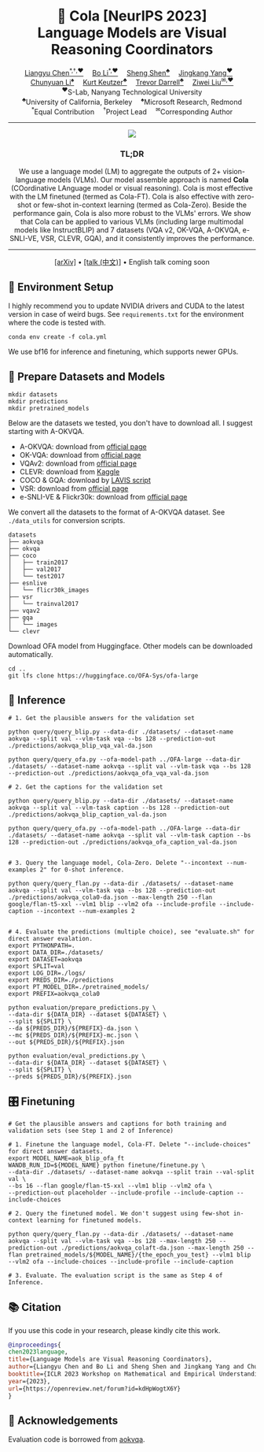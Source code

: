 <!-- # 🥤 Cola: Language Models are Visual Reasoning Coordinators -->

<div align="center">

<h1>🥤 Cola [NeurIPS 2023] </br> Language Models are Visual Reasoning Coordinators</h1>

<div align="center">
    <a href='https://cliangyu.com/' target='_blank'>Liangyu Chen<sup>*,†,♥</sup></a>&emsp;
    <a href='https://brianboli.com/' target='_blank'>Bo Li<sup>*,♥</sup></a>&emsp;
    <a href='https://sincerass.github.io/' target='_blank'>Sheng Shen<sup>♣</sup></a>&emsp;
    <a href='https://jingkang50.github.io/' target='_blank'>Jingkang Yang<sup>♥</sup></a>&emsp;
    </br>
    <a href='https://chunyuan.li/' target='_blank'>Chunyuan Li<sup>♠</sup></a>&emsp;
    <a href='https://people.eecs.berkeley.edu/~keutzer/' target='_blank'>Kurt Keutzer<sup>♣</sup></a>&emsp;
    <a href='http://people.eecs.berkeley.edu/~trevor/' target='_blank'>Trevor Darrell<sup>♣</sup></a>&emsp;
    <a href='https://liuziwei7.github.io/' target='_blank'>Ziwei Liu<sup>&#x2709,♥</sup></a>
</div>

<div align="center">
    <sup>♥</sup>S-Lab, Nanyang Technological University
    </br>
    <sup>♣</sup>University of California, Berkeley&emsp;
    <sup>♠</sup>Microsoft Research, Redmond
    </br>
    <sup>*</sup>Equal Contribution&emsp;
    <sup>†</sup>Project Lead&emsp;
    <sup>&#x2709</sup>Corresponding Author
    
</div>

---

<img src="https://i.postimg.cc/ZqXSn8rN/sm-teaser.png">

<h3>TL;DR</h3>
    
We use a language model (LM) to aggregate the outputs of 2+ vision-language models (VLMs). Our model assemble approach is named **Cola** (COordinative LAnguage model or visual reasoning). Cola is most effective with the LM finetuned (termed as Cola-FT). Cola is also effective with zero-shot or few-shot in-context learning (termed as Cola-Zero). Beside the performance gain, Cola is also more robust to the VLMs' errors. We show that Cola can be applied to various VLMs (including large multimodal models like InstructBLIP) and 7 datasets (VQA v2, OK-VQA, A-OKVQA, e-SNLI-VE, VSR, CLEVR, GQA), and it consistently improves the performance. 

---

<p align="center">
  <a href="https://openreview.net/forum?id=kdHpWogtX6Y" target='_blank'>[arXiv]</a> •
  <a href="https://www.youtube.com/watch?v=Tp5SN8AqYZE&ab_channel=AIJournalClub" target='_blank'>[talk (中文)]</a> • English talk coming soon
</p>

</div>

## 🍱 Environment Setup
I highly recommend you to update NVIDIA drivers and CUDA to the latest version in case of weird bugs. See `requirements.txt` for the environment where the code is tested with.

```shell
conda env create -f cola.yml
```
We use bf16 for inference and finetuning, which supports newer GPUs.

## 🥙 Prepare Datasets and Models
```shell
mkdir datasets
mkdir predictions
mkdir pretrained_models
```

Below are the datasets we tested, you don't have to download all. I suggest starting with A-OKVQA.

* A-OKVQA: download from [official page](https://allenai.org/project/a-okvqa/home)
* OK-VQA: download from [official page](https://okvqa.allenai.org/download.html)
* VQAv2: download from [official page](https://visualqa.org/download.html)
* CLEVR: download from [Kaggle](https://www.kaggle.com/datasets/timoboz/clevr-dataset)
* COCO & GQA: download by [LAVIS script](https://github.com/salesforce/LAVIS/tree/main/lavis/datasets/download_scripts)
* VSR: download from [official page](https://github.com/cambridgeltl/visual-spatial-reasoning)
* e-SNLI-VE & Flickr30k: download from [official page](https://github.com/maximek3/e-ViL)

We convert all the datasets to the format of A-OKVQA dataset. See `./data_utils` for conversion scripts.

```shell
datasets
├── aokvqa
├── okvqa
├── coco
│   ├── train2017
│   ├── val2017
│   └── test2017
├── esnlive
│   └── flicr30k_images
├── vsr
│   └── trainval2017
├── vqav2
├── gqa
│   └── images
└── clevr
```

Download OFA model from Huggingface. Other models can be downloaded automatically.
```shell
cd ..
git lfs clone https://huggingface.co/OFA-Sys/ofa-large
```

## 🚀 Inference

```shell
# 1. Get the plausible answers for the validation set

python query/query_blip.py --data-dir ./datasets/ --dataset-name aokvqa --split val --vlm-task vqa --bs 128 --prediction-out ./predictions/aokvqa_blip_vqa_val-da.json

python query/query_ofa.py --ofa-model-path ../OFA-large --data-dir ./datasets/ --dataset-name aokvqa --split val --vlm-task vqa --bs 128 --prediction-out ./predictions/aokvqa_ofa_vqa_val-da.json

# 2. Get the captions for the validation set

python query/query_blip.py --data-dir ./datasets/ --dataset-name aokvqa --split val --vlm-task caption --bs 128 --prediction-out ./predictions/aokvqa_blip_caption_val-da.json

python query/query_ofa.py --ofa-model-path ../OFA-large --data-dir ./datasets/ --dataset-name aokvqa --split val --vlm-task caption --bs 128 --prediction-out ./predictions/aokvqa_ofa_caption_val-da.json


# 3. Query the language model, Cola-Zero. Delete "--incontext --num-examples 2" for 0-shot inference.

python query/query_flan.py --data-dir ./datasets/ --dataset-name aokvqa --split val --vlm-task vqa --bs 128 --prediction-out ./predictions/aokvqa_cola0-da.json --max-length 250 --flan google/flan-t5-xxl --vlm1 blip --vlm2 ofa --include-profile --include-caption --incontext --num-examples 2


# 4. Evaluate the predictions (multiple choice), see "evaluate.sh" for direct answer evalation.
export PYTHONPATH=.
export DATA_DIR=./datasets/
export DATASET=aokvqa
export SPLIT=val
export LOG_DIR=./logs/
export PREDS_DIR=./predictions
export PT_MODEL_DIR=./pretrained_models/
export PREFIX=aokvqa_cola0

python evaluation/prepare_predictions.py \
--data-dir ${DATA_DIR} --dataset ${DATASET} \
--split ${SPLIT} \
--da ${PREDS_DIR}/${PREFIX}-da.json \
--mc ${PREDS_DIR}/${PREFIX}-mc.json \
--out ${PREDS_DIR}/${PREFIX}.json

python evaluation/eval_predictions.py \
--data-dir ${DATA_DIR} --dataset ${DATASET} \
--split ${SPLIT} \
--preds ${PREDS_DIR}/${PREFIX}.json
```

## 🎛️ Finetuning

```shell
# Get the plausible answers and captions for both training and validation sets (see Step 1 and 2 of Inference)

# 1. Finetune the language model, Cola-FT. Delete "--include-choices" for direct answer datasets.
export MODEL_NAME=aok_blip_ofa_ft
WANDB_RUN_ID=${MODEL_NAME} python finetune/finetune.py \
--data-dir ./datasets/ --dataset-name aokvqa --split train --val-split val \
--bs 16 --flan google/flan-t5-xxl --vlm1 blip --vlm2 ofa \
--prediction-out placeholder --include-profile --include-caption --include-choices

# 2. Query the finetuned model. We don't suggest using few-shot in-context learning for finetuned models.

python query/query_flan.py --data-dir ./datasets/ --dataset-name aokvqa --split val --vlm-task vqa --bs 128 --max-length 250 --prediction-out ./predictions/aokvqa_colaft-da.json --max-length 250 --flan pretrained_models/${MODEL_NAME}/{the_epoch_you_test} --vlm1 blip --vlm2 ofa --include-choices --include-profile --include-caption

# 3. Evaluate. The evaluation script is the same as Step 4 of Inference.
```

## 📚 Citation

If you use this code in your research, please kindly cite this work.

```bibtex
@inproceedings{
chen2023language,
title={Language Models are Visual Reasoning Coordinators},
author={Liangyu Chen and Bo Li and Sheng Shen and Jingkang Yang and Chunyuan Li and Kurt Keutzer and Trevor Darrell and Ziwei Liu},
booktitle={ICLR 2023 Workshop on Mathematical and Empirical Understanding of Foundation Models},
year={2023},
url={https://openreview.net/forum?id=kdHpWogtX6Y}
}
```

## 🙏 Acknowledgements

Evaluation code is borrowed from [aokvqa](https://github.com/allenai/aokvqa).